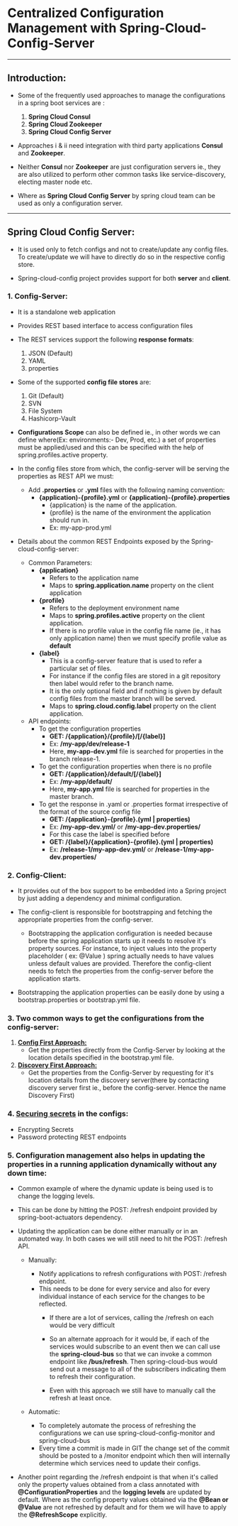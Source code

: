 # Centralized Configuration Management with Spring-Cloud-Config-Server

---
## Introduction:
- Some of the frequently used approaches to manage the configurations in a spring boot services are :
	1. **Spring Cloud Consul**
	2. **Spring Cloud Zookeeper**
	3. **Spring Cloud Config Server**

- Approaches i & ii need integration with third party applications **Consul** and **Zookeeper**.

- Neither **Consul** nor **Zookeeper** are just configuration servers ie., they are also
  utilized to perform other common tasks like service-discovery, electing master node etc.
  
- Where as **Spring Cloud Config Server** by spring cloud team can be used as only a configuration server.


---
## Spring Cloud Config Server:

- It is used only to fetch configs and not to create/update any config files. To create/update we will have to directly do so in the respective config store.

- Spring-cloud-config project provides support for both **server** and **client**.

### 1. Config-Server:

- It is a standalone web application

- Provides REST based interface to access configuration files

- The REST services support the following **response formats**:
	1. JSON (Default)
	2. YAML
	3. properties
	
- Some of the supported **config file stores** are:
	1. Git (Default)
	2. SVN
	3. File System
	4. Hashicorp-Vault
	
- **Configurations Scope** can also be defined ie., in other words we can define where(Ex: environments:- Dev, Prod, etc.) a set of properties must be applied/used and this can be specified with the help of spring.profiles.active property.
		
- In the config files store from which, the config-server will be serving the properties as REST API we must:
	- Add **.properties** or **.yml** files with the following naming convention:
		- **{application)-{profile}.yml** or **{application)-{profile}.properties**
			- {application} is the name of the application.
			- {profile} is the name of the environment the application should run in.
			- Ex: my-app-prod.yml
			
- Details about the common REST Endpoints exposed by the Spring-cloud-config-server:
	- Common Parameters:
		- **{application}**
			- Refers to the application name
			- Maps to **spring.application.name** property on the client application
		- **{profile}**
			- Refers to the deployment environment name
			- Maps to **spring.profiles.active** property on the client application.
			- If there is no profile value in the config file name (ie., it has only application name) then we must specify profile value as **default**
		- **{label}**
			- This is a config-server feature that is used to refer a particular set of files.
			- For instance if the config files are stored in a git repository then label would refer to the branch name.
			- It is the only optional field and if nothing is given by default config files from the master branch will be served.
			- Maps to **spring.cloud.config.label** property on the client application.
	- API endpoints:
		- To get the configuration properties 
			- **GET: /{application}/{profile}/[/{label}]**
			- Ex: **/my-app/dev/release-1** 
			- Here, **my-app-dev.yml** file is searched for properties in the branch release-1.
		- To get the configuration properties when there is no profile
			- **GET: /{application}/default/[/{label}]**
			- Ex: **/my-app/default/** 
			- Here, **my-app.yml** file is searched for properties in the master branch.
		- To get the response in .yaml or .properties format irrespective of the format of the source config file
			- **GET: /{application}-{profile}.(yml | properties)**
			- Ex: **/my-app-dev.yml/** or **/my-app-dev.properties/** 
			- For this case the label is specified before
			- **GET: /{label}/{application}-{profile}.(yml | properties)**
			- Ex: **/release-1/my-app-dev.yml/** or **/release-1/my-app-dev.properties/** 
			
### 2. Config-Client:

- It provides out of the box support to be embedded into a Spring project by just adding a dependency and minimal configuration.
- The config-client is responsible for bootstrapping and fetching the appropriate properties from the config-server.
	- Bootstrapping the application configuration is needed because before the spring application starts up it needs to resolve it's property sources. For instance, to inject values into the property placeholder ( ex: @Value ) spring actually needs to have values unless default values are provided. Therefore the config-client needs to fetch the properties from the config-server before the application starts.
	
- Bootstrapping the application properties can be easily done by using a bootstrap.properties or bootstrap.yml file.


### 3. Two common ways to get the configurations from the config-server:
1. [**Config First Approach:**](https://github.com/sriram5795/Springboot-Demo-Projects/tree/master/1.%20Configuration%20Management/1.%20Config%20First/SpringCloudConfigServer "readme")
	- Get the properties directly from the Config-Server by looking at the location details specified in the bootstrap.yml file.
2. [**Discovery First Approach:**](https://github.com/sriram5795/Springboot-Demo-Projects/tree/master/1.%20Configuration%20Management/2.%20Discovery%20First/EurekaServer-ConfigServer "readme")
	- Get the properties from the Config-Server by requesting for it's location details from the discovery server(there by contacting discovery server first ie., before the config-server. Hence the name Discovery First)

### 4. [Securing secrets](https://github.com/sriram-ponangi/Spring-Boot-Microservices-Demo-Projects/tree/master/a.\)%20Configuration%20Management/3.%20Securing%20the%20Configs) in the configs:
- Encrypting Secrets
- Password protecting REST endpoints
			
### 5. Configuration management also helps in updating the properties in a running application dynamically without any down time:
- Common example of where the dynamic update is being used is to change the logging levels.
- This can be done by hitting the POST: /refresh endpoint provided by spring-boot-actuators dependency.		
- Updating the application can be done either manually or in an automated way. In both cases we will still need to hit the POST: /refresh API.
	- Manually:
		- Notify applications to refresh configurations with POST: /refresh endpoint.
		- This needs to be done for every service and also for every individual instance of each service for the changes to be reflected.
			- If there are a lot of services, calling the /refresh on each would be very difficult
			- So an alternate approach for it would be, if each of the services would subscribe to an event then we can call use the **spring-cloud-bus** so that we can invoke a common endpoint like **/bus/refresh**. Then spring-cloud-bus would send out a message to all of the subscribers indicating them  to refresh their configuration.
			
			- Even with this approach we still have to manually call the refresh at least once.
			
	- Automatic:
		- To completely automate the process of refreshing the configurations we can use spring-cloud-config-monitor and spring-cloud-bus
		- Every time a commit is made in GIT the change set of the commit should be posted to a /monitor endpoint which then will internally determine which services need to update their configs.
		
- Another point regarding the /refresh endpoint is that when it's called only the property values obtained from a class annotated with **@ConfigurationProperties** and the **logging levels** are updated by default. Where as the config property values obtained via the **@Bean or @Value** are not refreshed by default and for them we will have to apply the **@RefreshScope** explicitly. 

